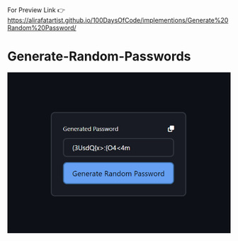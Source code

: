 For Preview Link 👉
https://alirafatartist.github.io/100DaysOfCode/implementions/Generate%20Random%20Password/

# Generate-Random-Passwords
![Alt text](image.png)